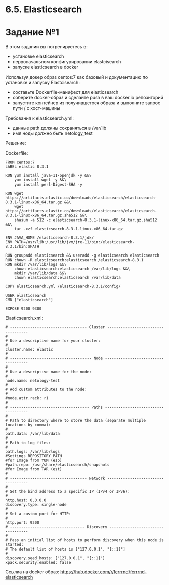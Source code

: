 # 6.5. Elasticsearch

# Задание №1

В этом задании вы потренируетесь в:

  -  установке elasticsearch
  -  первоначальном конфигурировании elastcisearch
  -  запуске elasticsearch в docker

Используя докер образ centos:7 как базовый и документацию по установке и запуску Elastcisearch:

  -  составьте Dockerfile-манифест для elasticsearch
  -  соберите docker-образ и сделайте push в ваш docker.io репозиторий
  -  запустите контейнер из получившегося образа и выполните запрос пути / c хост-машины

Требования к elasticsearch.yml:

  -  данные path должны сохраняться в /var/lib
  -  имя ноды должно быть netology_test

Решение:

Dockerfile:

```
FROM centos:7
LABEL elastic 8.3.1

RUN yum install java-11-openjdk -y &&\
    yum install wget -y &&\
    yum install perl-Digest-SHA -y

RUN wget https://artifacts.elastic.co/downloads/elasticsearch/elasticsearch-8.3.1-linux-x86_64.tar.gz &&\
    wget https://artifacts.elastic.co/downloads/elasticsearch/elasticsearch-8.3.1-linux-x86_64.tar.gz.sha512 &&\
    shasum -a 512 -c elasticsearch-8.3.1-linux-x86_64.tar.gz.sha512 &&\
    tar -xzf elasticsearch-8.3.1-linux-x86_64.tar.gz

ENV JAVA_HOME /elasticsearch-8.3.1/jdk/
ENV PATH=/usr/lib:/usr/lib/jvm/jre-11/bin:/elasticsearch-8.3.1/bin:$PATH

RUN groupadd elasticsearch && useradd -g elasticsearch elasticsearch
RUN chown -R elasticsearch:elasticsearch /elasticsearch-8.3.1
RUN mkdir /var/lib/logs &&\
    chown elasticsearch:elasticsearch /var/lib/logs &&\
    mkdir /var/lib/data &&\
    chown elasticsearch:elasticsearch /var/lib/data

COPY elasticsearch.yml /elasticsearch-8.3.1/config/

USER elasticsearch
CMD ["elasticsearch"]

EXPOSE 9200 9300

```

Elasticsearch.xml:
```
# ---------------------------------- Cluster -----------------------------------
#
# Use a descriptive name for your cluster:
#
cluster.name: elastic
#
# ------------------------------------ Node ------------------------------------
#
# Use a descriptive name for the node:
#
node.name: netology-test
#
# Add custom attributes to the node:
#
#node.attr.rack: r1
#
# ----------------------------------- Paths ------------------------------------
#
# Path to directory where to store the data (separate multiple locations by comma):
#
path.data: /var/lib/data
#
# Path to log files:
#
path.logs: /var/lib/logs
#Settings REPOSITORY PATH 
#for Image from YUM (esp)
#path.repo: /usr/share/elasticsearch/snapshots
#for Image from TAR (est)
#  
# ---------------------------------- Network -----------------------------------
#
# Set the bind address to a specific IP (IPv4 or IPv6):
#
http.host: 0.0.0.0
discovery.type: single-node
#
# Set a custom port for HTTP:
#
http.port: 9200
# --------------------------------- Discovery ----------------------------------
#
# Pass an initial list of hosts to perform discovery when this node is started:
# The default list of hosts is ["127.0.0.1", "[::1]"]
#
discovery.seed_hosts: ["127.0.0.1", "[::1]"]
xpack.security.enabled: false
```

Ссылка на docker образ:
https://hub.docker.com/r/fcrrrnd/fcrrrnd-elasticsearch
